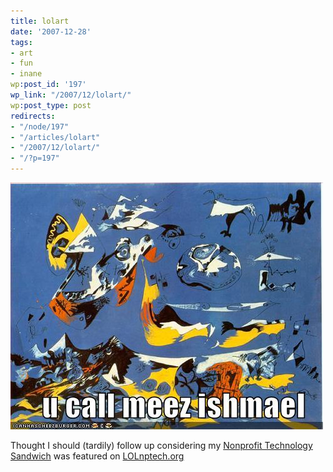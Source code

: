 ```yaml
---
title: lolart
date: '2007-12-28'
tags:
- art
- fun
- inane
wp:post_id: '197'
wp_link: "/2007/12/lolart/"
wp:post_type: post
redirects:
- "/node/197"
- "/articles/lolart"
- "/2007/12/lolart/"
- "/?p=197"
---
```


[ ![funny pictures](2007-12-28-lolart/ucallmeezishmael.jpg) ](http://mine.icanhascheezburger.com/View.aspx?ucallmeezis128433303032993750.jpg)

Thought I should (tardily) follow up considering my [Nonprofit Technology Sandwich](http://island94.org/articles/nonprofit-technology-sandwich) was featured on [LOLnptech.org](http://lolnptech.blogspot.com/2007/08/nonprofit-technology-sandwich-anyone.html)
